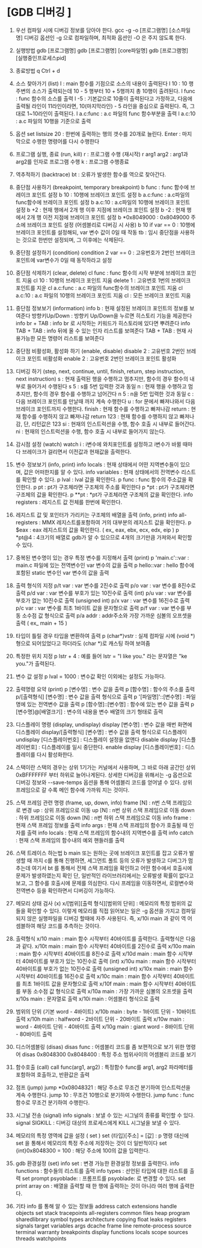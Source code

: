 # [GDB 디버깅 ] #

1. 우선 컴파일 시에 디버깅 정보를 담아야 한다.
 gcc -g -o [프로그램명] [소스파일명]
 디버깅 옵션인 -g 으로 컴파일하며, 최적화 옵션인 -O 은 주지 않도록 한다.

2. 실행방법
 gdb [프로그램명]
 gdb [프로그램명] [core파일명]
 gdb [프로그램명] [실행중인프로세스pid]

3. 종료방법
 q
 Ctrl + d

4. 소스 찾아가기 (list)
 l   : main 함수를 기점으로 소스의 내용이 출력된다
 l 10  : 10 행 주변의 소스가 출력되는데 10 - 5 행부터 10 + 5행까지 총 10행이 출려된다.
 l func  : func 함수의 소스를 출력
 l -5  : 기본값으로 10줄이 출력된다고 가정하고, 다음에 출력될 라인이 11라인이라면, 10(마지막라인) - 5 라인을 중심으로 출력된다. 즉, 그대로 1~10라인이 출력된다.
 l a.c:func : a.c 파일의 func 함수부분을 출력
 l a.c:10 : a.c 파일의 10행을 기준으로 출력

5. 옵션
 set listsize 20 : 한번에 출력하는 행의 갯수를 20개로 늘린다.
 Enter  : 마지막으로 수행한 명령어를 다시 수행한다

6. 프로그램 실행, 종료 (run, kill)
 r   : 프로그램 수행 (재시작)
 r arg1 arg2 : arg1과 arg2를 인자로 프로그램 수행
 k   : 프로그램 수행종료

7. 역추적하기 (backtrace)
 bt   : 오류가 발생한 함수를 역으로 찾아간다.

8. 중단점 사용하기 (breakpoint, temporary breakpoint)
 b func  : func 함수에 브레이크 포인트 설정
 b 10  : 10행에 브레이크 포인트 설정
 b a.c:func : a.c파일의 func함수에 브레이크 포인트 설정
 b a.c:10 : a.c파일의 10행에 브레이크 포인트 설정
 b +2  : 현재 행에서 2개 행 이후 지점에 브레이크 포인트 설정
 b -2  : 현재 행에서 2개 행 이전 지점에 브레이크 포인트 설정
 b *0x8049000 : 0x8049000 주소에 브레이크 포인트 설정 (어셈블리로 디버깅 시 사용)
 b 10 if var == 0 : 10행에 브레이크 포인트를 설정해되, var 변수 값이 0일 때 작동
 tb   : 임시 중단점을 사용하는 것으로 한번만 설정되며, 그 이후에는 삭제된다.

9. 중단점 설정하기 (condition)
 condition 2 var == 0 : 고유번호가 2번인 브레이크포인트에 var변수가 0일 때 동작하라고 설정

10. 중단점 삭제하기 (clear, delete)
 cl func  : func 함수의 시작 부분에 브레이크 포인트 지움
 cl 10  : 10행의 브레이크 포인트 지움
 delete 1 : 고유번호 1번의 브레이크 포인트를 지운
 cl a.c:func : a.c 파일의 func함수의 브레이크 포인트 지움
 cl a.c:10 : a.c 파일의 10행의 브레이크 포인트 지움
 cl   : 모든 브레이크 포인트 지움 
11. 중단점 정보보기 (information)
 info b  : 현재 설정된 브레이크 포인트의 정보를 보여준다
 방향키Up/Down : 방향키 Up/Down을 누르면 히스토리 기능을 제공한다
 info br + TAB : info br 로 시작하는 키워드가 히스토리에 있다면 뿌려준다
 info TAB + TAB : info 뒤에 올 수 있는 인자 리스트를 보여준다
 TAB + TAB  : 현재 사용가능한 모든 명령어 리스트를 보여준다

12. 중단점 비활성화, 활성화 하기 (enable, disable)
 disable 2 : 고유번호 2번인 브레이크 포인트 비활성화
 enable 2 : 고유번호 2번인 브레이크 포인트 활성화

13. 디버깅 하기 (step, next, continue, until, finish, return, step instruction, next instruction)
 s  : 현재 출력된 행을 수행하고 멈추지만, 함수의 경우 함수의 내부로 들어가서 수행된다
 s 5  : s를 5번 입력한 것과 동일
 n  : 현재 행을 수행하고 멈추지만, 함수의 경우 함수를 수행하고 넘어간다
 n 5  : n을 5번 입력한 것과 동일
 c  : 다음 브레이크 포인트를 만날때 까지 계속 수행한다
 u  : for 문에서 빠져나와서 다음 브레이크 포인트까지 수행한다.
 finish : 현재 함수를 수행하고 빠져나감
 return : 현재 함수를 수행하지 않고 빠져나감
 return 123 : 현재 함수를 수행하지 않고 빠져나감, 단, 리턴값은 123
 si  : 현재의 인스트럭션을 수행, 함수 호출 시 내부로 들어간다.
 ni  : 현재의 인스트럭션을 수행, 함수 호출 시 내부로 들어가지 않는다.

14. 감시점 설정 (watch)
 watch i : i변수에 와치포인트를 설정하고 i변수가 바뀔 때마다 브레이크가 걸리면서 이전값과 현재값을 출력한다.

15. 변수 정보보기 (info, print)
 info locals : 현재 상태에서 어떤 지역변수들이 있으며, 값은 어떠한지를 알 수 있다.
 info variables : 현재 상태에서의 전역변수 리스트를 확인할 수 있다.
 p lval  : lval 값을 확인한다.
 p func  : func 함수의 주소값을 확인한다.
 p pt  : pt가 구조체라면 구조체의 주소를 확인한다
 p *pt  : pt가 구조체라면 구조체의 값을 확인한다.
 p **pt  : *pt가 구조체라면 구조체의 값을 확인한다.
 info registers : 레지스트 값 전체를 한번에 확인한다.

16. 레지스트 값 및 포인터가 가리키는 구조체의 배열을 출력 (info, print)
 info all-registers : MMX 레지스트를포함하여 거의 대부분의 레지스트 값을 확인한다.
 p $eax  : eax 레지스트의 값을 확인한다. ( ex_ eax, ebx, ecx, edx, eip ) 
 p *pt@4  : 4크기의 배열로 gdb가 알 수 있으므로 4개의 크기만큼 가져와서 확인할 수 있다.

17. 중복된 변수명이 있는 경우 특정 변수를 지정해서 출력 (print)
 p 'main.c'::var : main.c 파일에 있는 전역변수인 var 변수의 값을 출력
 p hello::var : hello 함수에 포함된 static 변수인 var 변수의 값을 출력

18. 출력 형식의 지정
 p/t var : var 변수를 2진수로 출력
 p/o var : var 변수를 8진수로 출력
 p/d var : var 변수를 부호가 있는 10진수로 출력 (int)
 p/u var : var 변수를 부호가 없는 10진수로 출력 (unsigned int)
 p/x var : var 변수를 16진수로 출력
 p/c var : var 변수를 최초 1바이트 값을 문자형으로 출력
 p/f var : var 변수를 부동 소수점 값 형식으로 출력
 p/a addr : addr주소와 가장 가까운 심볼의 오프셋을 출력 ( ex_ main + 15 )

19. 타입이 틀릴 경우 타입을 변환하여 출력
 p (char*)vstr : 실제 컴파일 시에 (void *)형으로 되어있었다고 하더라도 (char *)로 캐스팅 하여 보여줌

20. 특정한 위치 지정
 p lstr + 4 : 예를 들어 lstr = "I like you." 라는 문자열은 "ke you."가 출력된다.

21. 변수 값 설정
 p lval = 1000 : 변수값 확인 이외에는 설정도 가능하다.

22. 출력명령 요약 (print)
 p [변수명]    : 변수 값을 출력
 p [함수명]    : 함수의 주소를 출력
 p/[출력형식] [변수명] : 변수 값을 출력 형식으로 출력
 p '[파일명]'::[변수명] : 파일명에 있는 전역변수 값을 출력
 p [함수명]::[변수명] : 함수에 있는 변수 값을 출력
 p [변수명]@[배열크기] : 변수의 내용을 변수 배열의 크기 형태로 출력

23. 디스플레이 명령 (display, undisplay)
 display [변수명]  : 변수 값을 매번 화면에 디스플레이
 display/[출력형식] [변수명] : 변수 값을 출력 형식으로 디스플레이
 undisplay [디스플레이번호] : 디스플레이 설정을 없앤다
 disable display [디스플레이번호] : 디스플레이를 일시 중단한다.
 enable display [디스플레이번호] : 디스플레이를 다시 활성화한다.

24. 스택이란
 스택의 경우는 상위 1기가는 커널에서 사용하며, 그 바로 아래 공간인 상위 0xBFFFFFFF 부터 하위로 늘어나게된다.
 상세한 디버깅을 위해서는 -g 옵션으로 디버깅 정보와 --save-temps 옵션을 통해 어셈블리 코드를 얻어낼 수 있다.
 상위 프레임으로 갈 수록 메인 함수에 가까워 지는 것이다.

25. 스택 프레임 관련 명령 (frame, up, down, info)
 frame [N] : n번 스택 프레임으로 변경
 up   : 상위 프레임으로 이동
 up [N]  : n번 상위 스택 프레임으로 이동
 down  : 하위 프레임으로 이동
 down [N] : n번 하위 스택 프레임으로 이동
 info frame : 현재 스택 프레임 정보를 출력
 info args : 현재 스택 프레임의 함수가 호출될 때 인자를 출력
 info locals : 현재 스택 프레임의 함수내의 지역변수를 출력
 info catch : 현재 스택 프레임의 함수내의 예외 핸들러를 출력

26. 스택 트레이스 하는법
 b main 또는 원하는 곳에 브레이크 포인트를 잡고
 오류가 발생할 때 까지 c를 통해 진행하면, 세그먼트 폴트 등의 오류가 발생하고 디버그가 멈추는데
 여기서 bt 를 통해서 전체 스택 프레임을 확인하고 어떤 함수에서 호출시에 문제가 발생하였는지 확인
 단, 일반적인 라이브러리에서는 오류발생 확률이 없다고 보고, 그 함수를 호출시에 문제를 의심한다.
 다시 프레임을 이동하면서, 로컬변수와 전역변수 등을 확인하면서 디버깅이 가능하다.

27. 메모리 상태 검사 (x)
 x/[범위][출력 형식][범위의 단위] : 메모리의 특정 범위의 값들을 확인할 수 있다.
 이렇게 메모리를 직접 읽어보는 일은 -g 옵션을 가지고 컴파일 되지 않은 실행파일을 디버깅 할때에 자주 사용된다.
 즉, x/10i main 과 같이 역 어셈블하여 해당 코드를 추측하는 것이다.

28. 출력형식
 x/10 main : main 함수 시작부터 40바이트를 출력한다. 출력형식은 다음과 같다.
 x/10t main : main 함수 시작부터 40바이트를 2진수로 출력
 x/10o main : main 함수 시작부터 40바이트를 8진수로 출력
 x/10d main : main 함수 시작부터 40바이트를 부호가 있는 10진수로 출력 (int)
 x/10u main : main 함수 시작부터 40바이트를 부호가 없는 10진수로 출력 (unsigned int)
 x/10x main : main 함수 시작부터 40바이트를 16진수로 출력
 x/10c main : main 함수 시작부터 40바이트를 최초 1바이트 값을 문자형으로 출력
 x/10f main : main 함수 시작부터 40바이트를 부동 소수점 값 형식으로 출력
 x/10a main : 가장 가까운 심볼의 오프셋을 출력
 x/10s main : 문자열로 출력
 x/10i main : 어셈블리 형식으로 출력

29. 범위의 단위 (기본 word - 4바이트)
 x/10b main : byte - 1바이트 단위 - 10바이트 출력
 x/10h main : halfword - 2바이트 단위 - 20바이트 출력
 x/10w main : word - 4바이트 단위 - 40바이트 출력
 x/10g main : giant word - 8바이트 단위 - 80바이트 출력

30. 디스어셈블링 (disas)
 disas func : 어셈블리 코드를 좀 보편적으로 보기 위한 명령어
 disas 0x8048300 0x8048400 : 특정 주소 범위사이의 어셈블리 코드를 보기

31. 함수호출 (call)
 call func(arg1, arg2) : 특정함수 func를 arg1, arg2 파라메터를 포함하여 호출하고, 반환값은 출력

32. 점프 (jump)
 jump *0x08048321 : 해당 주소로 무조건 분기하여 인스트럭션을 계속 수행한다.
 jump 10  : 무조건 10행으로 분기하여 수행한다.
 jump func : func 함수로 무조건 분기하여 수행한다.

33. 시그널 전송 (signal)
 info signals : 보낼 수 있는 시그널의 종류를 확인할 수 있다.
 signal SIGKILL : 디버깅 대상의 프로세스에게 KILL 시그널을 보낼 수 있다.

34. 메모리의 특정 영역에 값을 설정 ( set )
 set {타입}[주소] = [값] : p 명령 대신에 set 을 통해서 메모리의 특정 주소에 저장하는 것이 더 일반적이다
 set {int}0x8048300 = 100 : 해당 주소에 100의 값을 입력한다.

35. gdb 환경설정 (set)
 info set : 변경 가능한 환경설정 정보를 출력한다.
 info functions : 함수들의 리스트를 출력
 info types  : 선언된 타입에 대한 리스트를 출력
 set prompt psyoblade: : 프롬프트를 psyoblade: 로 변경할 수 있다.
 set print array on : 배열을 출력할 때 한 행에 출력하는 것이 아니라 여러 행에 출력한다.

36. 기타 info 를 통해 알 수 있는 정보들
 address         catch           extensions      handle          objects         set             stack           tracepoints
 all-registers   common          files           heap            program         sharedlibrary   symbol          types
 architecture    copying         float           leaks           registers       signals         target          variables
 args            dcache          frame           line            remote-process  source          terminal        warranty
 breakpoints     display         functions       locals          scope           sources         threads         watchpoints

